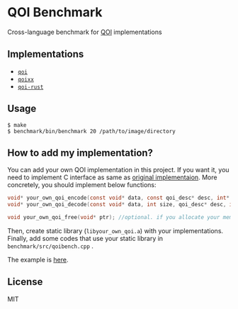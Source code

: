 # QOI Benchmark

Cross-language benchmark for [QOI](https://github.com/phoboslab/qoi) implementations

## Implementations

- [`qoi`](https://github.com/phoboslab/qoi)
- [`qoixx`](https://github.com/wx257osn2/qoixx)
- [`qoi-rust`](https://github.com/aldanor/qoi-rust)

## Usage

```console
$ make
$ benchmark/bin/benchmark 20 /path/to/image/directory
```

## How to add my implementation?

You can add your own QOI implementation in this project.
If you want it, you need to implement C interface as same as [original implementaion](https://github.com/phoboslab/qoi).
More concretely, you should implement below functions:

```c
void* your_own_qoi_encode(const void* data, const qoi_desc* desc, int* out_len);
void* your_own_qoi_decode(const void* data, int size, qoi_desc* desc, int channels); // it's OK that the last argument doesn't work. In this project channels is same as desc.channels.

void your_own_qoi_free(void* ptr); //optional. if you allocate your memory in an unusual way, you can provide appropriate deallocation method.
```

Then, create static library (`libyour_own_qoi.a`) with your implementations.
Finally, add some codes that use your static library in `benchmark/src/qoibench.cpp` .

The example is [here](https://github.com/wx257osn2/qoi-benchmark/commit/bf6f803de2ac63cd0105cdb66bf458dbb0d6d25a).

## License

MIT
